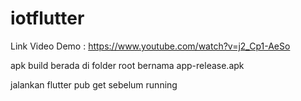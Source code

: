 # iotflutter

Link Video Demo : https://www.youtube.com/watch?v=j2_Cp1-AeSo 

apk build berada di folder root bernama app-release.apk

jalankan flutter pub get sebelum running
